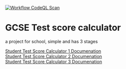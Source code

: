 [![Workflow CodeQL Scan](https://github.com/Ruski1/Test-Score-Average-Calculator/actions/workflows/main.yml/badge.svg)](https://github.com/Ruski1/Test-Score-Average-Calculator/actions/workflows/main.yml)
# GCSE Test score calculator
a project for school, simple and has 3 stages

[Student Test Score Calculator 1 Documenation](StudentTestScoreCalculatorExercise1/README.md) <br />
[Student Test Score Calculator 2 Documenation](StudentTestScoreCalculatorExercise2/README.md) <br />
[Student Test Score Calculator 3 Documenation](StudentTestScoreCalculatorExercise3/README.md) <br />
